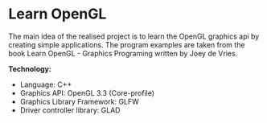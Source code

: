 # Learn OpenGL
The main idea of the realised project is to learn the OpenGL graphics api by creating simple applications.
The program examples are taken from the book Learn OpenGL - Graphics Programing written by Joey de Vries.

**Technology:**
* Language: C++
* Graphics API: OpenGL 3.3 (Core-profile)
* Graphics Library Framework: GLFW
* Driver controller library: GLAD
